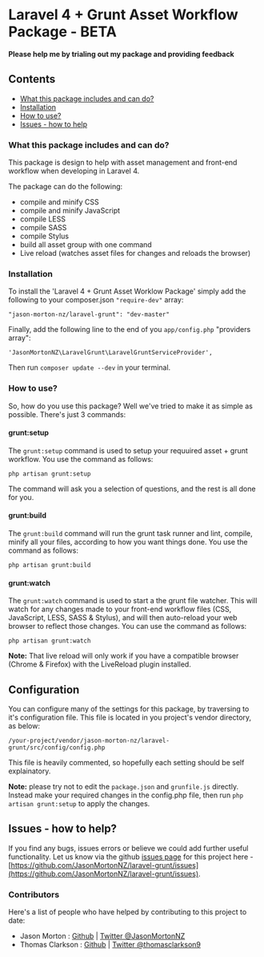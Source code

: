 # Laravel 4 + Grunt Asset Workflow Package - BETA

**Please help me by trialing out my package and providing feedback**

## Contents

- [What this package includes and can do?](#what-this-package-includes-and-can-do)
- [Installation](#installation)
- [How to use?](#how-to-use)
- [Issues - how to help](#issues---how-to-help)

### What this package includes and can do?
This package is design to help with asset management and front-end workflow when developing in Laravel 4.

The package can do the following:

- compile and minify CSS
- compile and minify JavaScript
- compile LESS
- compile SASS
- compile Stylus
- build all asset group with one command
- Live reload (watches asset files for changes and reloads the browser)

### Installation
To install the 'Laravel 4 + Grunt Asset Worklow Package' simply add the following to your composer.json `"require-dev"` array:

`"jason-morton-nz/laravel-grunt": "dev-master"`

Finally, add the following line to the end of you `app/config.php` "providers array":

`'JasonMortonNZ\LaravelGrunt\LaravelGruntServiceProvider',`

Then run `composer update --dev` in your terminal.

### How to use?
So, how do you use this package? Well we've tried to make it as simple as possible. There's just 3 commands:

#### grunt:setup
The `grunt:setup` command is used to setup your requuired asset + grunt workflow. You use the command as follows:

`php artisan grunt:setup`

The command will ask you a selection of questions, and the rest is all done for you.

#### grunt:build
The `grunt:build` command will run the grunt task runner and lint, compile, minify all your files, according to how you want things done. You use the command as follows:

`php artisan grunt:build`

#### grunt:watch
The `grunt:watch` command is used to start a the grunt file watcher. This will watch for any changes made to your front-end workflow files (CSS, JavaScript, LESS, SASS & Stylus), and will then auto-reload your web browser to reflect those changes. You can use the command as follows:

`php artisan grunt:watch`

**Note:** That live reload will only work if you have a compatible browser (Chrome & Firefox) with the LiveReload plugin installed.

## Configuration
You can configure many of the settings for this package, by traversing to it's configuration file. This file is located in you project's vendor directory, as below:

	/your-project/vendor/jason-morton-nz/laravel-grunt/src/config/config.php

This file is heavily commented, so hopefully each setting should be self explainatory.

**Note:** please try not to edit the `package.json` and `grunfile.js` directly. Instead make your required changes in the config.php file, then run `php artisan grunt:setup` to apply the changes.

## Issues - how to help?
If you find any bugs, issues errors or believe we could add further useful functionality. Let us know via the github [issues page](https://github.com/JasonMortonNZ/laravel-grunt/issues) for this project here - [https://github.com/JasonMortonNZ/laravel-grunt/issues](https://github.com/JasonMortonNZ/laravel-grunt/issues).

### Contributors
Here's a list of people who have helped by contributing to this project to date:

- Jason Morton : [Github](https://github.com/JasonMortonNZ) | [Twitter @JasonMortonNZ](https://twitter.com/jasonmortonnz)
- Thomas Clarkson : [Github](https://github.com/TomClarkson) | [Twitter @thomasclarkson9](https://twitter.com/thomasclarkson9)